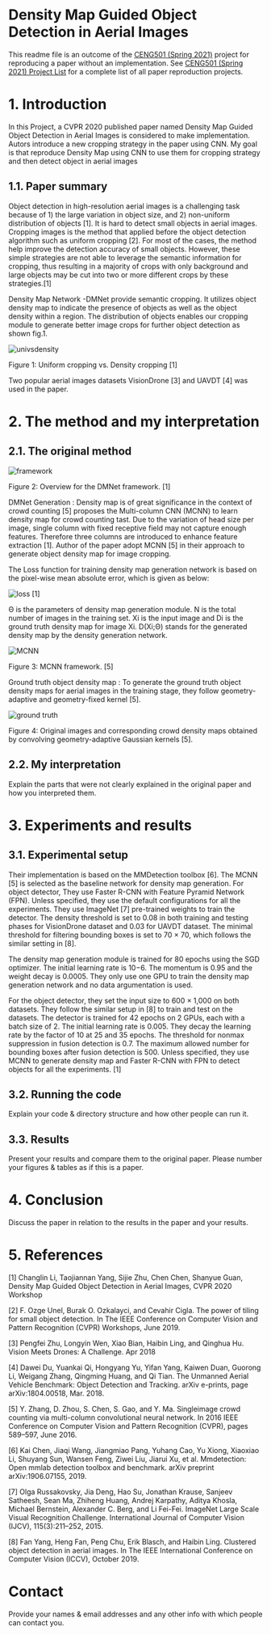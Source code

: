 # Density Map Guided Object Detection in Aerial Images

This readme file is an outcome of the [CENG501 (Spring 2021)](http://kovan.ceng.metu.edu.tr/~sinan/DL/) project for reproducing a paper without an implementation. See [CENG501 (Spring 2021) Project List](https://github.com/sinankalkan/CENG501-Spring2021) for a complete list of all paper reproduction projects.

# 1. Introduction

In this Project, a CVPR 2020 published paper named Density Map Guided Object Detection in Aerial Images is considered to make implementation. Autors introduce a new cropping strategy in the paper using CNN. 
My goal is that reproduce Density Map using CNN to use them for cropping strategy and then detect object in aerial images 


## 1.1. Paper summary

Object detection in high-resolution aerial images is a challenging task because of 1) the large variation in object size, and 2) non-uniform distribution of objects [1]. It is hard to detect small objects in aerial images. Cropping images is the method that applied before the object detection algorithm such as uniform cropping [2]. For most of the cases, the method help improve the detection accuracy of small objects. However, these simple strategies  are not able to leverage the semantic information  for cropping, thus resulting in a majority of crops with only background and large objects may be cut into two or more different crops by these strategies.[1]

Density Map Network -DMNet provide semantic cropping. It utilizes object density map to indicate the presence of objects as well as the object density within a region. The distribution of objects enables our cropping module to generate better image crops for further object detection as shown fig.1. 

![univsdensity](https://user-images.githubusercontent.com/48828422/127484682-3f2f07e8-4db2-4e77-9686-0b05914dd644.PNG)

Figure 1: Uniform cropping vs. Density cropping [1]

Two popular aerial images datasets VisionDrone [3] and UAVDT [4] was used in the paper.


# 2. The method and my interpretation

## 2.1. The original method

![framework](https://user-images.githubusercontent.com/48828422/127486390-72d82226-2ed0-4b56-a700-23ead73165b0.PNG)

Figure 2: Overview for the DMNet framework. [1]

DMNet Generation : Density map is of great significance in the context of crowd counting [5] proposes the Multi-column CNN (MCNN) to learn density map for crowd counting tast. Due to the variation of head size per image, single column with fixed receptive field may not capture enough features. Therefore three columns are introduced to enhance feature extraction [1]. Author of the paper adopt MCNN [5] in their approach to generate object density map for image cropping. 

The Loss function for training density map generation network is based on the pixel-wise mean absolute error, which is given as below: 

![loss](https://user-images.githubusercontent.com/48828422/127487939-3e493e57-5037-49e8-97a7-97795fc72ffc.PNG)
[1]


Θ is the parameters of density map generation module. N is the total number of images in the training set. Xi is the input image and Di is the ground truth density map for image Xi. D(Xi;Θ) stands for the generated density map by the density generation network. 

![MCNN](https://user-images.githubusercontent.com/48828422/127489814-c4533ae5-c75c-463c-b4bb-20b759a4acff.PNG)

Figure 3: MCNN framework. [5]

Ground truth object density map : To generate the ground truth object density maps for aerial images in the training stage, they follow geometry-adaptive and geometry-fixed kernel [5].

![ground truth](https://user-images.githubusercontent.com/48828422/127490872-dd2aeedf-8392-47f1-b9a2-ef96f7877778.PNG)

Figure 4: Original images and corresponding crowd density maps obtained by convolving geometry-adaptive Gaussian kernels [5].



## 2.2. My interpretation 

Explain the parts that were not clearly explained in the original paper and how you interpreted them.

# 3. Experiments and results

## 3.1. Experimental setup

Their implementation is based on the MMDetection toolbox [6]. The MCNN [5] is selected as the baseline network for density map generation. For object detector, They use Faster R-CNN with Feature Pyramid Network (FPN). Unless specified, they use the default configurations for all the experiments. They use ImageNet [7] pre-trained weights to train the detector. The density threshold is set to 0.08 in both training and testing phases for VisionDrone dataset and 0.03 for UAVDT dataset. The minimal threshold for filtering bounding boxes is set to 70 × 70, which follows the similar setting in [8]. 

The density map generation module is trained for 80 epochs using the SGD optimizer. The initial learning rate is 10−6. The momentum is 0.95 and the weight decay is 0.0005. They only use one GPU to train the density map generation network and no data argumentation is used.

For the object detector, they set the input size to 600 × 1,000 on both datasets. They follow the similar setup in [8] to train and test on the datasets. The detector is trained for 42 epochs on 2 GPUs, each with a batch size of 2. The initial learning rate is 0.005. They decay the learning rate by the factor of 10 at 25 and 35 epochs. The threshold for nonmax suppression in fusion detection is 0.7. The maximum allowed number for bounding boxes after fusion detection is 500. Unless specified, they use MCNN to generate density map and Faster R-CNN with FPN to detect objects for all the experiments. [1]

## 3.2. Running the code

Explain your code & directory structure and how other people can run it.

## 3.3. Results

Present your results and compare them to the original paper. Please number your figures & tables as if this is a paper.

# 4. Conclusion

Discuss the paper in relation to the results in the paper and your results.

# 5. References

[1]  Changlin Li, Taojiannan Yang, Sijie Zhu, Chen Chen, Shanyue Guan, Density Map Guided Object Detection in Aerial Images, CVPR 2020 Workshop

[2]  F. Ozge Unel, Burak O. Ozkalayci, and Cevahir Cigla. The power of tiling for small object detection. In The IEEE Conference on Computer Vision and Pattern Recognition (CVPR) Workshops, June 2019.

[3]  Pengfei Zhu, Longyin Wen, Xiao Bian, Haibin Ling, and Qinghua Hu. Vision Meets Drones: A Challenge. Apr 2018

[4]  Dawei Du, Yuankai Qi, Hongyang Yu, Yifan Yang, Kaiwen Duan, Guorong Li, Weigang Zhang, Qingming Huang, and Qi Tian. The Unmanned Aerial Vehicle Benchmark: Object Detection and Tracking. arXiv e-prints, page arXiv:1804.00518, Mar. 2018.

[5]  Y. Zhang, D. Zhou, S. Chen, S. Gao, and Y. Ma. Singleimage crowd counting via multi-column convolutional neural network. In 2016 IEEE Conference on Computer Vision and Pattern Recognition (CVPR), pages 589–597, June 2016.

[6]  Kai Chen, Jiaqi Wang, Jiangmiao Pang, Yuhang Cao, Yu Xiong, Xiaoxiao Li, Shuyang Sun, Wansen Feng, Ziwei Liu, Jiarui Xu, et al. Mmdetection: Open mmlab detection toolbox and benchmark. arXiv preprint arXiv:1906.07155, 2019.

[7]  Olga Russakovsky, Jia Deng, Hao Su, Jonathan Krause, Sanjeev Satheesh, Sean Ma, Zhiheng Huang, Andrej Karpathy, Aditya Khosla, Michael Bernstein, Alexander C. Berg, and Li Fei-Fei. ImageNet Large Scale Visual Recognition Challenge. International Journal of Computer Vision (IJCV), 115(3):211–252, 2015.

[8]  Fan Yang, Heng Fan, Peng Chu, Erik Blasch, and Haibin Ling. Clustered object detection in aerial images. In The IEEE International Conference on Computer Vision (ICCV), October 2019.

 
# Contact

Provide your names & email addresses and any other info with which people can contact you.

